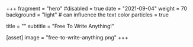 +++
fragment = "hero"
#disabled = true
date = "2021-09-04"
weight = 70
background = "light" # can influence the text color
particles = true

title = ""
subtitle = "Free To Write Anything!"

[asset]
  image = "free-to-write-anything.png"
+++
